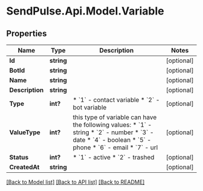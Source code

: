 # SendPulse.Api.Model.Variable
## Properties

Name | Type | Description | Notes
------------ | ------------- | ------------- | -------------
**Id** | **string** |  | [optional] 
**BotId** | **string** |  | [optional] 
**Name** | **string** |  | [optional] 
**Description** | **string** |  | [optional] 
**Type** | **int?** |                      * &#x60;1&#x60; - contact variable                      * &#x60;2&#x60; - bot variable                   | [optional] 
**ValueType** | **int?** |                  this type of variable can have the following values:                      * &#x60;1&#x60; - string                      * &#x60;2&#x60; - number                      * &#x60;3&#x60; - date                      * &#x60;4&#x60; - boolean                      * &#x60;5&#x60; - phone                      * &#x60;6&#x60; - email                      * &#x60;7&#x60; - url                   | [optional] 
**Status** | **int?** |                      * &#x60;1&#x60; - active                      * &#x60;2&#x60; - trashed                   | [optional] 
**CreatedAt** | **string** |  | [optional] 

[[Back to Model list]](../README.md#documentation-for-models) [[Back to API list]](../README.md#documentation-for-api-endpoints) [[Back to README]](../README.md)

